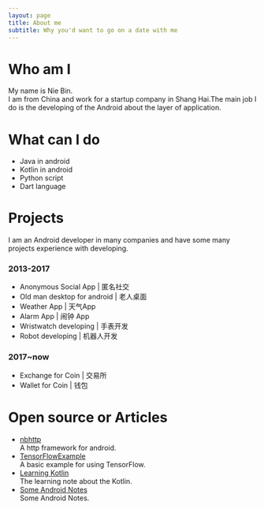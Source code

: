 ```yaml
---
layout: page
title: About me
subtitle: Why you'd want to go on a date with me
---
```

# Who am I
My name is Nie Bin.  
I am from China and work for a startup company in Shang Hai.The main job I do is the developing of the Android about the layer of application.

# What can I do
- Java in android
- Kotlin in android
- Python script
- Dart language

# Projects
I am an Android developer in many companies and have some many projects experience with developing.
### 2013-2017
- Anonymous Social App | 匿名社交
- Old man desktop for android | 老人桌面
- Weather App | 天气App
- Alarm App | 闹钟 App
- Wristwatch developing | 手表开发
- Robot developing | 机器人开发

### 2017~now
- Exchange for Coin | 交易所
- Wallet for Coin | 钱包

# Open source or Articles
- [nbhttp](https://github.com/nb312/nbhttp)   
  A http framework for android.   
- [TensorFlowExample](https://github.com/TFStudents/TensorFlowExample)   
  A basic example for using TensorFlow.
- [Learning Kotlin](https://nb312.gitbooks.io/kotlin/content/)   
  The learning note about the Kotlin.
- [Some Android Notes](https://nb312.gitbooks.io/android-advanced/content/)   
  Some Android Notes.

